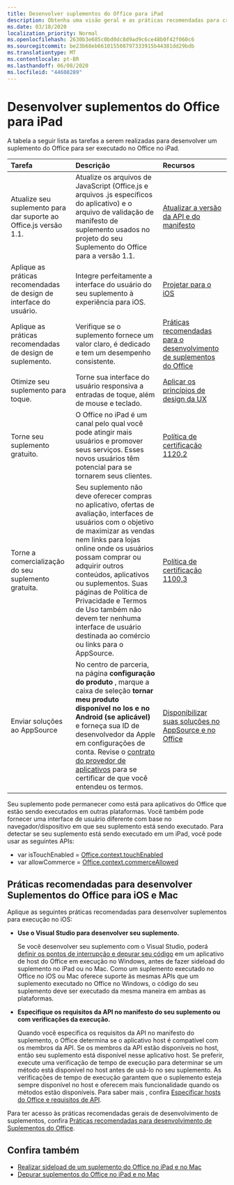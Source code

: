 ```yaml
---
title: Desenvolver suplementos do Office para iPad
description: Obtenha uma visão geral e as práticas recomendadas para criar um suplemento do Office que é executado em um iPad.
ms.date: 03/18/2020
localization_priority: Normal
ms.openlocfilehash: 2630b3e685c0bd0dc8d9ad9c6ce48b0f42f060c6
ms.sourcegitcommit: be23b68eb661015508797333915b44381dd29bdb
ms.translationtype: MT
ms.contentlocale: pt-BR
ms.lasthandoff: 06/08/2020
ms.locfileid: "44608289"
---
```

# <a name="develop-office-add-ins-for-the-ipad"></a>Desenvolver suplementos do Office para iPad


A tabela a seguir lista as tarefas a serem realizadas para desenvolver um suplemento do Office para ser executado no Office no iPad.


|**Tarefa**|**Descrição**|**Recursos**|
|:-----|:-----|:-----|
|Atualize seu suplemento para dar suporte ao Office.js versão 1.1.|Atualize os arquivos de JavaScript (Office.js e arquivos .js específicos do aplicativo) e o arquivo de validação de manifesto de suplemento usados no projeto do seu Suplemento do Office para a versão 1.1.|[Atualizar a versão da API e do manifesto](update-your-javascript-api-for-office-and-manifest-schema-version.md)|
|Aplique as práticas recomendadas de design de interface do usuário.|Integre perfeitamente a interface do usuário do seu suplemento à experiência para iOS.|[Projetar para o iOS](https://developer.apple.com/library/ios/documentation/UserExperience/Conceptual/MobileHIG/)|
|Aplique as práticas recomendadas de design de suplemento.|Verifique se o suplemento fornece um valor claro, é dedicado e tem um desempenho consistente.|[Práticas recomendadas para o desenvolvimento de suplementos do Office](../concepts/add-in-development-best-practices.md)|
|Otimize seu suplemento para toque.|Torne sua interface do usuário responsiva a entradas de toque, além de mouse e teclado.|[Aplicar os princípios de design da UX](../concepts/add-in-development-best-practices.md#apply-ux-design-principles)|
|Torne seu suplemento gratuito.|O Office no iPad é um canal pelo qual você pode atingir mais usuários e promover seus serviços. Esses novos usuários têm potencial para se tornarem seus clientes.|[Política de certificação 1120,2](/legal/marketplace/certification-policies#11202-acquisition-pricing-and-terms)|
|Torne a comercialização do seu suplemento gratuita.|Seu suplemento não deve oferecer compras no aplicativo, ofertas de avaliação, interfaces de usuários com o objetivo de maximizar as vendas nem links para lojas online onde os usuários possam comprar ou adquirir outros conteúdos, aplicativos ou suplementos. Suas páginas de Política de Privacidade e Termos de Uso também não devem ter nenhuma interface de usuário destinada ao comércio ou links para o AppSource.|[Política de certificação 1100,3](/legal/marketplace/certification-policies#11003-selling-additional-features)|
|Enviar soluções ao AppSource|No centro de parceria, na página **configuração do produto** , marque a caixa de seleção **tornar meu produto disponível no Ios e no Android (se aplicável)** e forneça sua ID de desenvolvedor da Apple em configurações de conta. Revise o [contrato do provedor de aplicativos](https://go.microsoft.com/fwlink/?linkid=715691) para se certificar de que você entendeu os termos.|[Disponibilizar suas soluções no AppSource e no Office](/office/dev/store/submit-to-appsource-via-partner-center)|

Seu suplemento pode permanecer como está para aplicativos do Office que estão sendo executados em outras plataformas. Você também pode fornecer uma interface de usuário diferente com base no navegador/dispositivo em que seu suplemento está sendo executado. Para detectar se seu suplemento está sendo executado em um iPad, você pode usar as seguintes APIs:
- var isTouchEnabled = [Office.context.touchEnabled](/javascript/api/office/office.context#touchenabled)
- var allowCommerce = [Office.context.commerceAllowed](/javascript/api/office/office.context#commerceallowed)


## <a name="best-practices-for-developing-office-add-ins-for-ios-and-mac"></a>Práticas recomendadas para desenvolver Suplementos do Office para iOS e Mac

Aplique as seguintes práticas recomendadas para desenvolver suplementos para execução no iOS:


-  **Use o Visual Studio para desenvolver seu suplemento.**

    Se você desenvolver seu suplemento com o Visual Studio, poderá [definir os pontos de interrupção e depurar seu código](../develop/debug-office-add-ins-in-visual-studio.md) em um aplicativo de host do Office em execução no Windows, antes de fazer sideload do suplemento no iPad ou no Mac. Como um suplemento executado no Office no iOS ou Mac oferece suporte às mesmas APIs que um suplemento executado no Office no Windows, o código do seu suplemento deve ser executado da mesma maneira em ambas as plataformas.

-  **Especifique os requisitos da API no manifesto do seu suplemento ou com verificações da execução.**

    Quando você especifica os requisitos da API no manifesto do suplemento, o Office determina se o aplicativo host é compatível com os membros da API. Se os membros da API estão disponíveis no host, então seu suplemento está disponível nesse aplicativo host. Se preferir, execute uma verificação de tempo de execução para determinar se um método está disponível no host antes de usá-lo no seu suplemento. As verificações de tempo de execução garantem que o suplemento esteja sempre disponível no host e oferecem mais funcionalidade quando os métodos estão disponíveis. Para saber mais , confira [Especificar hosts do Office e requisitos de API](specify-office-hosts-and-api-requirements.md).

Para ter acesso às práticas recomendadas gerais de desenvolvimento de suplementos, confira [Práticas recomendadas para desenvolvimento de Suplementos do Office](../concepts/add-in-development-best-practices.md).


## <a name="see-also"></a>Confira também

- [Realizar sideload de um suplemento do Office no iPad e no Mac](../testing/sideload-an-office-add-in-on-ipad-and-mac.md)  
- [Depurar suplementos do Office no iPad e no Mac](../testing/debug-office-add-ins-on-ipad-and-mac.md)
